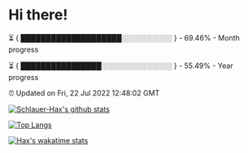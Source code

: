 # Hi there!

⏳ { ████████████████████░░░░░░░░░░ } - 69.46% - Month progress

⏳ { ████████████████░░░░░░░░░░░░░░ } - 55.49% - Year progress

⏰ Updated on Fri, 22 Jul 2022 12:48:02 GMT


[![Schlauer-Hax's github stats](https://github-readme-stats.vercel.app/api?username=Schlauer-Hax&show_icons=true&theme=dark&count_private=true)](https://github.com/Schlauer-Hax)


[![Top Langs](https://github-readme-stats.vercel.app/api/top-langs/?username=Schlauer-Hax&layout=compact&theme=dark)](https://github.com/Schlauer-Hax?tab=repositories)


[![Hax's wakatime stats](https://github-readme-stats.vercel.app/api/wakatime?username=Hax&theme=dark)](https://wakatime.com/@Hax)


